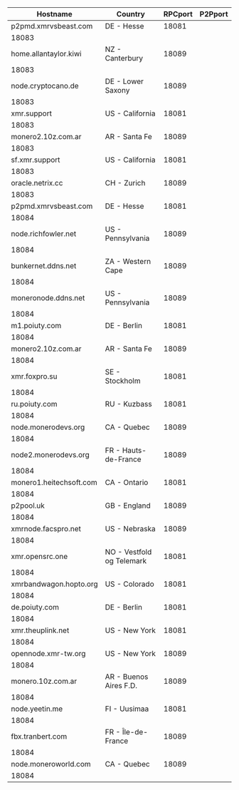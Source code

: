 Hostname | Country | RPCport | P2Pport
--- | --- | --- | ---
p2pmd.xmrvsbeast.com | DE - Hesse | 18081
 | 18083
home.allantaylor.kiwi | NZ - Canterbury | 18089
 | 18083
node.cryptocano.de | DE - Lower Saxony | 18089
 | 18083
xmr.support | US - California | 18081
 | 18083
monero2.10z.com.ar | AR - Santa Fe | 18089
 | 18083
sf.xmr.support | US - California | 18081
 | 18083
oracle.netrix.cc | CH - Zurich | 18089
 | 18083
p2pmd.xmrvsbeast.com | DE - Hesse | 18081
 | 18084
node.richfowler.net | US - Pennsylvania | 18089
 | 18084
bunkernet.ddns.net | ZA - Western Cape | 18089
 | 18084
moneronode.ddns.net | US - Pennsylvania | 18089
 | 18084
m1.poiuty.com | DE - Berlin | 18081
 | 18084
monero2.10z.com.ar | AR - Santa Fe | 18089
 | 18084
xmr.foxpro.su | SE - Stockholm | 18081
 | 18084
ru.poiuty.com | RU - Kuzbass | 18081
 | 18084
node.monerodevs.org | CA - Quebec | 18089
 | 18084
node2.monerodevs.org | FR - Hauts-de-France | 18089
 | 18084
monero1.heitechsoft.com | CA - Ontario | 18081
 | 18084
p2pool.uk | GB - England | 18089
 | 18084
xmrnode.facspro.net | US - Nebraska | 18089
 | 18084
xmr.opensrc.one | NO - Vestfold og Telemark | 18081
 | 18084
xmrbandwagon.hopto.org | US - Colorado | 18081
 | 18084
de.poiuty.com | DE - Berlin | 18081
 | 18084
xmr.theuplink.net | US - New York | 18081
 | 18084
opennode.xmr-tw.org | US - New York | 18089
 | 18084
monero.10z.com.ar | AR - Buenos Aires F.D. | 18089
 | 18084
node.yeetin.me | FI - Uusimaa | 18081
 | 18084
fbx.tranbert.com | FR - Île-de-France | 18089
 | 18084
node.moneroworld.com | CA - Quebec | 18089
 | 18084
